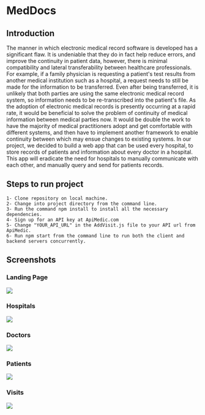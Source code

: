 # MedDocs

## Introduction
<p>The manner in which electronic medical record software is developed has a significant flaw. It is undeniable that they do in fact help reduce errors, and improve the continuity in patient data, however, there is minimal compatibility and lateral transferability between healthcare professionals. For example, if a family physician is requesting a patient's test results from another medical institution such as a hospital, a request needs to still be made for the information to be transferred. Even after being transferred, it is unlikely that both parties are using the same electronic medical record system, so information needs to be re-transcribed into the patient's file. As the adoption of electronic medical records is presently occurring at a rapid rate, it would be beneficial to solve the problem of continuity of medical information between medical parties now. It would be double the work to have the majority of medical practitioners adopt and get comfortable with different systems, and then have to implement another framework to enable continuity between which may ensue changes to existing systems. In our project, we decided to build a web app that can be used every hospital, to store records of patients and information about every doctor in a hospital. This app will eradicate the need for hospitals to manually communicate with each other, and manually query and send for patients records.
</p>


## Steps to run project
```
1- Clone repository on local machine.
2- Change into project directory from the command line.
3- Run the command npm install to install all the necessary dependencies.
4- Sign up for an API key at ApiMedic.com
5- Change "YOUR_API_URL" in the AddVisit.js file to your API url from ApiMedic.
6- Run npm start from the command line to run both the client and backend servers concurrently.
```

## Screenshots

### Landing Page
<img src="https://res.cloudinary.com/dp8jhvyko/image/upload/v1543452768/Screenshot_from_2018-11-28_19-52-08.png"/>

### Hospitals
<img src="https://res.cloudinary.com/dp8jhvyko/image/upload/v1543452443/Screenshot_from_2018-11-28_16-43-57.png"/>

### Doctors
<img src="https://res.cloudinary.com/dp8jhvyko/image/upload/v1543452982/Screenshot_from_2018-11-28_18-11-25.png"/>

### Patients
<img src="https://res.cloudinary.com/dp8jhvyko/image/upload/v1543452434/Screenshot_from_2018-11-28_16-44-42.png"/>

### Visits
<img src="https://res.cloudinary.com/dp8jhvyko/image/upload/v1543453087/Screenshot_from_2018-11-27_15-10-28.png"/>

